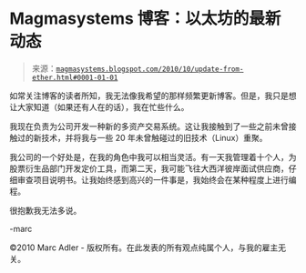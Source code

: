 <!--yml

分类：未分类

日期：2024-05-18 04:49:54

-->

# Magmasystems 博客：以太坊的最新动态

> 来源：[`magmasystems.blogspot.com/2010/10/update-from-ether.html#0001-01-01`](http://magmasystems.blogspot.com/2010/10/update-from-ether.html#0001-01-01)

如常关注博客的读者所知，我无法像我希望的那样频繁更新博客。但是，我只是想让大家知道（如果还有人在的话），我在忙些什么。

我现在负责为公司开发一种新的多资产交易系统。这让我接触到了一些之前未曾接触过的新技术，并将我与一些 20 年未曾触碰过的旧技术（Linux）重聚。

我公司的一个好处是，在我的角色中我可以相当灵活。有一天我管理着十个人，为股票衍生品部门开发定价工具，而第二天，我可能飞往大西洋彼岸面试供应商，仔细审查项目说明书。让我始终感到高兴的一件事是，我始终会在某种程度上进行编程。

很抱歉我无法多说。

-marc

©2010 Marc Adler - 版权所有。在此发表的所有观点纯属个人，与我的雇主无关。
